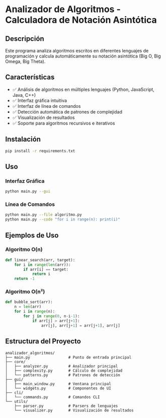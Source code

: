 # Analizador de Algoritmos - Calculadora de Notación Asintótica

## Descripción
Este programa analiza algoritmos escritos en diferentes lenguajes de programación y calcula automáticamente su notación asintótica (Big O, Big Omega, Big Theta).

## Características
- ✅ Análisis de algoritmos en múltiples lenguajes (Python, JavaScript, Java, C++)
- ✅ Interfaz gráfica intuitiva
- ✅ Interfaz de línea de comandos
- ✅ Detección automática de patrones de complejidad
- ✅ Visualización de resultados
- ✅ Soporte para algoritmos recursivos e iterativos

## Instalación
```bash
pip install -r requirements.txt
```

## Uso

### Interfaz Gráfica
```bash
python main.py --gui
```

### Línea de Comandos
```bash
python main.py --file algoritmo.py
python main.py --code "for i in range(n): print(i)"
```

## Ejemplos de Uso

### Algoritmo O(n)
```python
def linear_search(arr, target):
    for i in range(len(arr)):
        if arr[i] == target:
            return i
    return -1
```

### Algoritmo O(n²)
```python
def bubble_sort(arr):
    n = len(arr)
    for i in range(n):
        for j in range(0, n-i-1):
            if arr[j] > arr[j+1]:
                arr[j], arr[j+1] = arr[j+1], arr[j]
```

## Estructura del Proyecto
```
analizador_algoritmos/
├── main.py                 # Punto de entrada principal
├── core/
│   ├── analyzer.py         # Analizador principal
│   ├── complexity.py       # Cálculo de complejidad
│   └── patterns.py         # Patrones de detección
├── gui/
│   ├── main_window.py      # Ventana principal
│   └── widgets.py          # Componentes de UI
├── cli/
│   └── commands.py         # Comandos CLI
└── utils/
    ├── parser.py           # Parsers de lenguajes
    └── visualizer.py       # Visualización de resultados
``` 